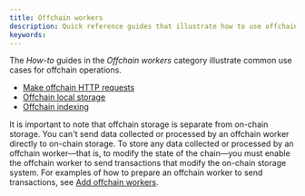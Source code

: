 ```yaml
---
title: Offchain workers
description: Quick reference guides that illustrate how to use offchain workers.
keywords:
---
```


The _How-to_ guides in the _Offchain workers_ category illustrate common use cases for offchain operations.

- [Make offchain HTTP requests](/reference/how-to-guides/offchain-workers/offchain-http-requests/)
- [Offchain local storage](/reference/how-to-guides/offchain-workers/offchain-local-storage/)
- [Offchain indexing](/reference/how-to-guides/offchain-workers/offchain-indexing/)

It is important to note that offchain storage is separate from on-chain storage. 
You can't send data collected or processed by an offchain worker directly to on-chain storage.
To store any data collected or processed by an offchain worker—that is, to modify the state of the chain—you must enable the offchain worker to send transactions that modify the on-chain storage system.
For examples of how to prepare an offchain worker to send transactions, see [Add offchain workers](/tutorials/build-application-logic/add-offchain-workers/).